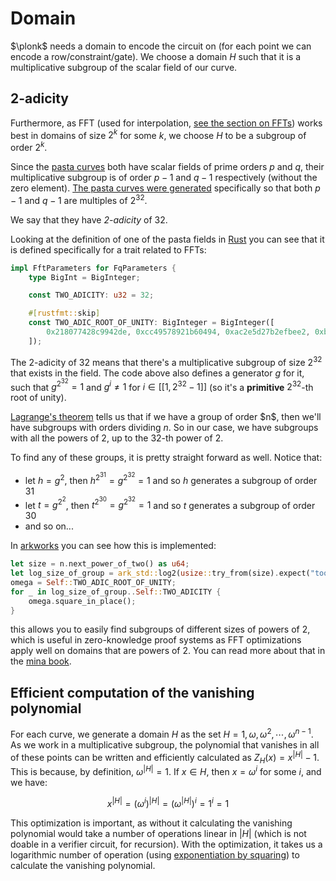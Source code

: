 # Domain

$\plonk$ needs a domain to encode the circuit on (for each point we can encode a row/constraint/gate).
We choose a domain $H$ such that it is a multiplicative subgroup of the scalar field of our curve.

## 2-adicity

Furthermore, as FFT (used for interpolation, [see the section on FFTs](https://o1-labs.github.io/proof-systems/fundamentals/zkbook_fft.html)) works best in domains of size $2^k$ for some $k$, we choose $H$ to be a subgroup of order $2^k$.

Since the [pasta curves](https://o1-labs.github.io/proof-systems/specs/pasta.html) both have scalar fields of prime orders $p$ and $q$, their multiplicative subgroup is of order $p-1$ and $q-1$ respectively (without the zero element).
[The pasta curves were generated](https://forum.zcashcommunity.com/t/noob-question-about-plonk-halo2/39098) specifically so that both $p-1$ and $q-1$ are multiples of $2^{32}$.

We say that they have *2-adicity* of 32.

Looking at the definition of one of the pasta fields in [Rust](https://github.com/o1-labs/proof-systems/blob/c3883db4d96e847591ec98682e37511ea5ab826a/curves/src/pasta/fields/fq.rs#L13) you can see that it is defined specifically for a trait related to FFTs:

```rust
impl FftParameters for FqParameters {
    type BigInt = BigInteger;

    const TWO_ADICITY: u32 = 32;

    #[rustfmt::skip]
    const TWO_ADIC_ROOT_OF_UNITY: BigInteger = BigInteger([
        0x218077428c9942de, 0xcc49578921b60494, 0xac2e5d27b2efbee2, 0xb79fa897f2db056
    ]);
```

The 2-adicity of 32 means that there's a multiplicative subgroup of size $2^{32}$ that exists in the field.
The code above also defines a generator $g$ for it, such that $g^{2^{32}} = 1$ and $g^i \neq 1$ for $i \in [[1, 2^{32}-1]]$ (so it's a **primitive** $2^{32}$-th root of unity).

[Lagrange's theorem](https://en.wikipedia.org/wiki/Lagrange%27s_theorem_(group_theory)) tells us that if we have a group of order $n$, then we'll have subgroups with orders dividing $n$. So in our case, we have subgroups with all the powers of 2, up to the 32-th power of 2.

To find any of these groups, it is pretty straight forward as well. Notice that:

* let $h = g^2$, then $h^{2^{31}} = g^{2^{32}} = 1$ and so $h$ generates a subgroup of order 31
* let $t = g^{2^2}$, then $t^{2^{30}} = g^{2^{32}} = 1$ and so $t$ generates a subgroup of order 30
* and so on...

In [arkworks](https://github.com/arkworks-rs/algebra/blob/master/ff/src/fields/mod.rs#L216) you can see how this is implemented:

```rust
let size = n.next_power_of_two() as u64;
let log_size_of_group = ark_std::log2(usize::try_from(size).expect("too large"));
omega = Self::TWO_ADIC_ROOT_OF_UNITY;
for _ in log_size_of_group..Self::TWO_ADICITY {
    omega.square_in_place();
}
```

this allows you to easily find subgroups of different sizes of powers of 2, which is useful in zero-knowledge proof systems as FFT optimizations apply well on domains that are powers of 2. You can read more about that in the [mina book](https://o1-labs.github.io/proof-systems/fundamentals/zkbook_fft.html).

## Efficient computation of the vanishing polynomial

For each curve, we generate a domain $H$ as the set $H = {1, \omega, \omega^2, \cdots, \omega^{n-1}}$.
As we work in a multiplicative subgroup, the polynomial that vanishes in all of these points can be written and efficiently calculated as $Z_H(x) = x^{|H|} - 1$.
This is because, by definition, $\omega^{|H|} = 1$. If $x \in H$, then $x = \omega^i$ for some $i$, and we have:

$$x^{|H|} = (\omega^i)^{|H|} = (\omega^{|H|})^i = 1^i = 1$$

This optimization is important, as without it calculating the vanishing polynomial would take a number of operations linear in $|H|$ (which is not doable in a verifier circuit, for recursion).
With the optimization, it takes us a logarithmic number of operation (using [exponentiation by squaring](https://en.wikipedia.org/wiki/Exponentiation_by_squaring)) to calculate the vanishing polynomial.
